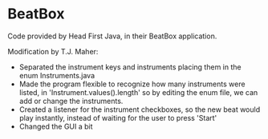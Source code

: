 # BeatBox

Code provided by Head First Java, in their BeatBox application.

Modification by T.J. Maher:
 * Separated the instrument keys and instruments placing them in the enum Instruments.java
 *  Made the program flexible to recognize how many instruments were listed, in 'Instrument.values().length' 
    so by editing the enum file, we can add or change the instruments.
 * Created a listener for the instrument checkboxes, so the new beat would play instantly, instead of waiting 
   for the user to press 'Start'
 * Changed the GUI a bit
